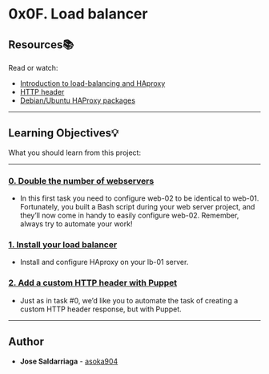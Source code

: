 # 0x0F. Load balancer

## Resources:books:
Read or watch:
* [Introduction to load-balancing and HAproxy](https://intranet.hbtn.io/rltoken/ngIXarEyu8jZwOL3Y30PLQ)
* [HTTP header](https://intranet.hbtn.io/rltoken/v32JmcDrSiOnFBfqzXvs_Q)
* [Debian/Ubuntu HAProxy packages](https://intranet.hbtn.io/rltoken/BXGrW_6ocecWaOJb7OK_WA)

---
## Learning Objectives:bulb:
What you should learn from this project:

---

### [0. Double the number of webservers](./0-custom_http_response_header)
* In this first task you need to configure web-02 to be identical to web-01. Fortunately, you built a Bash script during your web server project, and they’ll now come in handy to easily configure web-02. Remember, always try to automate your work!


### [1. Install your load balancer](./1-install_load_balancer)
* Install and configure HAproxy on your lb-01 server.


### [2. Add a custom HTTP header with Puppet](./2-puppet_custom_http_response_header.pp)
* Just as in task #0, we’d like you to automate the task of creating a custom HTTP header response, but with Puppet.

---

## Author
* **Jose Saldarriaga** - [asoka904](https://github.com/asoka904)